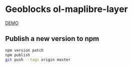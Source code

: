 # Geoblocks ol-maplibre-layer

[DEMO](https://geoblocks.github.io/ol-maplibre-layer/demo.html)

## Publish a new version to npm

```bash
npm version patch
npm publish
git push --tags origin master
```
